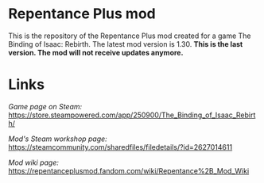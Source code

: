 # Repentance Plus mod
This is the repository of the Repentance Plus mod created for a game The Binding of Isaac: Rebirth. The latest mod version is 1.30. **This is the last version. The mod will not receive updates anymore.**

# Links
*Game page on Steam:* https://store.steampowered.com/app/250900/The_Binding_of_Isaac_Rebirth/

*Mod's Steam workshop page:* https://steamcommunity.com/sharedfiles/filedetails/?id=2627014611

*Mod wiki page:* https://repentanceplusmod.fandom.com/wiki/Repentance%2B_Mod_Wiki

